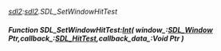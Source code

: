 _[sdl2](../../modules/sdl2/sdl2-module.md):[sdl2](../../modules/sdl2/sdl2-module.md).SDL\_SetWindowHitTest_
##### Function SDL\_SetWindowHitTest:[Int](../../modules/wonkey/wonkey-types-int.md)( window_:[SDL_Window](../../modules/sdl2/sdl2-sdl_window.md) Ptr,callback_:[SDL_HitTest](../../modules/sdl2/sdl2-sdl_hittest.md),callback_data_:Void Ptr )
